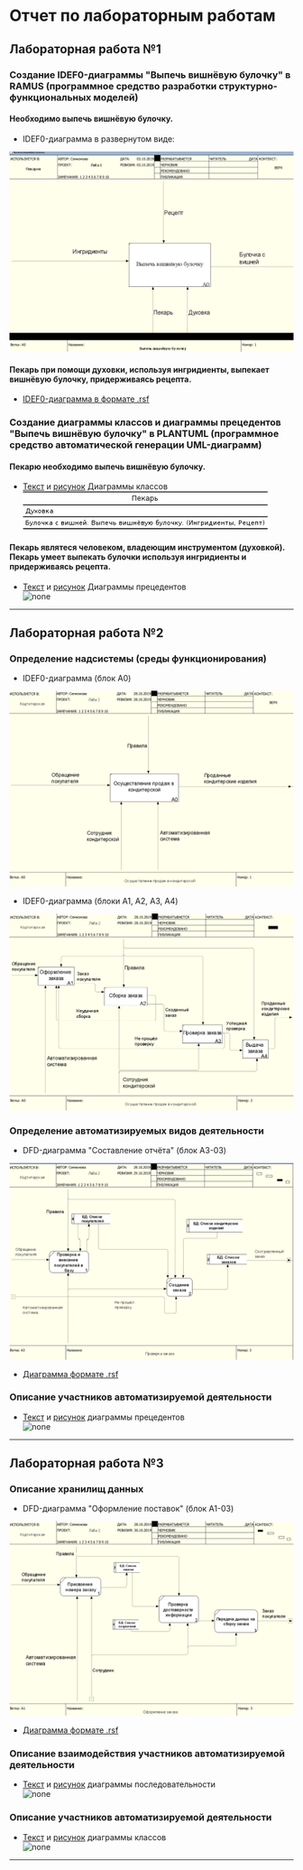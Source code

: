 # Отчет по лабораторным работам
## Лабораторная работа №1

### Создание IDEF0-диаграммы "Выпечь вишнёвую булочку" в RAMUS (программное средство разработки структурно-функциональных моделей)

#### Необходимо выпечь вишнёвую булочку. 

* IDEF0-диаграмма в развернутом виде:

![none](https://github.com/semionovaa/github.io/blob/master/%D0%B2%D0%B0%D0%B2.jpg)

#### Пекарь при помощи духовки, используя ингридиенты, выпекает вишнёвую булочку, придерживаясь рецепта.

* [IDEF0-диаграмма в формате .rsf](https://github.com/semionovaa/github.io/blob/master/LABA-1-1_Semionova.rsf)

### Создание диаграммы классов и диаграммы прецедентов "Выпечь вишнёвую булочку" в PLANTUML (программное средство автоматической генерации UML-диаграмм)

#### Пекарю необходимо выпечь вишнёвую булочку. 

* [Текст](https://github.com/semionovaa/github.io/blob/master/%D1%82%D0%B5%D0%BA%D1%81%D1%82.txt) и [рисунок](https://github.com/semionovaa/github.io/blob/master/%D0%B0%D0%B0%D0%B0.jpg) Диаграммы классов<br>
![none](https://github.com/semionovaa/github.io/blob/master/%D0%B0%D0%B0%D0%B0.jpg)

#### Пекарь являтеся человеком, владеющим инструментом (духовкой). Пекарь умеет выпекать булочки используя ингридиенты и придерживаясь рецепта.

* [Текст](https://github.com/semionovaa/github.io/blob/master/%D1%82%D0%B5%D0%BA%D1%81%D1%821.txt) и [рисунок](https://github.com/semionovaa/github.io/blob/master/c120uJ4gk6U%D0%B1.jpg) Диаграммы прецедентов<br>
![none](https://github.com/semionovaa/github.io/blob/master/c120uJ4gk6U%D0%B1.jpg)
***
## Лабораторная работа №2

### Определение надсистемы (среды функционирования)

* IDEF0-диаграмма (блок A0)

![none](https://github.com/semionovaa/github.io/blob/master/1.png)

* IDEF0-диаграмма (блоки A1, A2, A3, A4)

![none](https://github.com/semionovaa/github.io/blob/master/2.png)

### Определение автоматизируемых видов деятельности

* DFD-диаграмма "Составление отчёта" (блок A3-03)

![none](https://github.com/semionovaa/github.io/blob/master/3.png)

* [Диаграмма формате .rsf](https://github.com/semionovaa/github.io/blob/master/LABA-2_1_Semionova.rsf)

### Описание участников автоматизируемой деятельности

* [Текст](https://github.com/z-lis/z-lis.github.io/blob/master/laba%202.txt) и [рисунок](http://www.plantuml.com/plantuml/png/bP0z3e9058HxJx6b5bo0md0L4-tKGh67HKDZOs-CXWlu0mPtTRd2p8ryeN4hbU9LC_FjbusMyMWHhsRJNeWZCnWuNELArDIeOBaDLH0CLHy7hk6Ou0ahmGirAeK6Zgaqp-tA37vZ2kRSKV_HF7bixqb7tI8a40Zsa4Ikn1qLaowsN-QUPO66oKU2kVHI6DHuA5oOSOERn9OQ0kWY7qtcO_dwDm00)
диаграммы прецедентов<br>
![none](http://www.plantuml.com/plantuml/png/bP0z3e9058HxJx6b5bo0md0L4-tKGh67HKDZOs-CXWlu0mPtTRd2p8ryeN4hbU9LC_FjbusMyMWHhsRJNeWZCnWuNELArDIeOBaDLH0CLHy7hk6Ou0ahmGirAeK6Zgaqp-tA37vZ2kRSKV_HF7bixqb7tI8a40Zsa4Ikn1qLaowsN-QUPO66oKU2kVHI6DHuA5oOSOERn9OQ0kWY7qtcO_dwDm00)
***

## Лабораторная работа №3

### Описание хранилищ данных

* DFD-диаграмма "Оформление поставок" (блок A1-03)

![none](https://github.com/semionovaa/github.io/blob/master/3_laba_diagrama.png)

* [Диаграмма формате .rsf](https://github.com/semionovaa/github.io/blob/master/LABA-3_Semionova.rsf)

### Описание взаимодействия участников автоматизируемой деятельности

* [Текст](https://github.com/z-lis/z-lis.github.io/blob/master/3-1.txt) и [рисунок](http://www.plantuml.com/plantuml/png/bL9DJi905Dxt52-iTE45N1YkCdQw8B5OO7JDJneNDJ4chFs95oX8mo0oNE5xD_BDj1OqRjnDyhx_jZioQcXkqgj8nUPwI1syOSzZb5XYYmexlaF54tp0OaDOy8nplCjvorCvZ3kaHfH5MXbrgKQ9yETot0clG4LmM91G9ZmLJOUDVubooNaW3g9Ct7jnBrDz8zndGLdnAh7cWc2fpM8bJHauwI_EasZxZDDmrMsF5vw9aXEkmmhMnvNGzm4Lw-F4ZvZJGOQB035HHcSNDA1pmYiMS3mcqMcwSHuD_3cZ6fOABAGNFp-Bxq02BKcsSt2XjOWt_IsgA0tycgvh5uTrOs73UD-HK4RQm-BGhdUhJEBViJvOUsC1IahloW-otF_Jj9gPQFf5slbR0Uo3O8LLcBF0iirx4j3Muoh_uJclbySdN72ofusy-LF-Hztak6WtwMlvHRy0)
диаграммы последовательности<br>
![none](http://www.plantuml.com/plantuml/png/bL9DJi905Dxt52-iTE45N1YkCdQw8B5OO7JDJneNDJ4chFs95oX8mo0oNE5xD_BDj1OqRjnDyhx_jZioQcXkqgj8nUPwI1syOSzZb5XYYmexlaF54tp0OaDOy8nplCjvorCvZ3kaHfH5MXbrgKQ9yETot0clG4LmM91G9ZmLJOUDVubooNaW3g9Ct7jnBrDz8zndGLdnAh7cWc2fpM8bJHauwI_EasZxZDDmrMsF5vw9aXEkmmhMnvNGzm4Lw-F4ZvZJGOQB035HHcSNDA1pmYiMS3mcqMcwSHuD_3cZ6fOABAGNFp-Bxq02BKcsSt2XjOWt_IsgA0tycgvh5uTrOs73UD-HK4RQm-BGhdUhJEBViJvOUsC1IahloW-otF_Jj9gPQFf5slbR0Uo3O8LLcBF0iirx4j3Muoh_uJclbySdN72ofusy-LF-Hztak6WtwMlvHRy0)

### Описание участников автоматизируемой деятельности

* [Текст](https://github.com/z-lis/z-lis.github.io/blob/master/3-2.txt) и [рисунок](http://www.plantuml.com/plantuml/png/bL4nJiGm4EpzYbLAfFl3VUN4KI0T5EIeq4b94A889GK518IWJo8C9b6IByp-YB45o285q5ZZsPdnxdgPRbSdszEZZTdVhD9KK6cXbx1Qo9aHELppm1rglA7bES31Ugh21AVvDxMJhu07SWr6BKAbYsAUS8FAWskCwF6AWRASxrsPtQSxOSr73bh22cMDw7dGPBoyU-Jxq8iaods4m-J1BJKliEYPoEipXHdZEfeiaGjszWGNFNWVD2tv7hN02IOoLFcXjKp-kGSJRN1liPZjusVzxnFFdR-rRfO7nsl-xGS0)
диаграммы классов<br>
![none](http://www.plantuml.com/plantuml/png/bL4nJiGm4EpzYbLAfFl3VUN4KI0T5EIeq4b94A889GK518IWJo8C9b6IByp-YB45o285q5ZZsPdnxdgPRbSdszEZZTdVhD9KK6cXbx1Qo9aHELppm1rglA7bES31Ugh21AVvDxMJhu07SWr6BKAbYsAUS8FAWskCwF6AWRASxrsPtQSxOSr73bh22cMDw7dGPBoyU-Jxq8iaods4m-J1BJKliEYPoEipXHdZEfeiaGjszWGNFNWVD2tv7hN02IOoLFcXjKp-kGSJRN1liPZjusVzxnFFdR-rRfO7nsl-xGS0)
***
